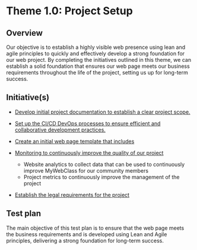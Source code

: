 # Theme 1.0: Project Setup
## Overview
Our objective is to establish a highly visible web presence using lean and agile principles to quickly and effectively
develop a strong foundation for our web project. By completing the initiatives outlined in this theme, we can establish a
solid foundation that ensures our web page meets our business requirements throughout the life of the project, setting
us up for long-term success.
## Initiative(s)

* [Develop initial project documentation to establish a clear project scope.](initiatives/documentation_initiative.md)
* [Set up the CI/CD DevOps processes to ensure efficient and collaborative development practices.](initiatives/initiative_devops.md)
* [Create an initial web page template that includes](initiatives/initiative_webpage_template.md)

* [Monitoring to continuously improve the quality of our project]()
  * Website analytics to collect data that can be used to continuously improve MyWebClass for our community members
  * Project metrics to continuously improve the management of the project

* [Establish the legal requirements for the project]()

## Test plan
The main objective of this test plan is to ensure that the web page meets the business requirements and is developed using Lean and Agile principles, delivering a strong foundation for long-term success.